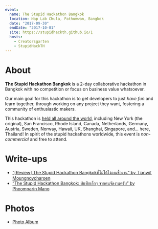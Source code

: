 ```yaml
---
event:
  name: The Stupid Hackathon Bangkok
  location: Nap Lab Chula, Pathumwan, Bangkok
  date: "2017-09-30"
  endDate: "2017-10-01"
  site: https://stupidhackth.github.io/1
  hosts:
    - Creatorsgarten
    - StupidHackTH
---
```


# About

**The Stupid Hackathon Bangkok** is a 2-day collaborative hackathon in Bangkok with no competition or focus on business value whatsoever.

Our main goal for this hackathon is to get developers to just _have fun_ and learn together, through working on any project they want, fostering a community of enthusiastic makers.

This hackathon is [held all around the world](https://gist.github.com/cheeaun/c3fe6cbb11aef1e146a3474dccf63b87), including New York (the original), San Francisco, Rhode Island, Canada, Netherlands, Germany, Austria, Sweden, Norway, Hawaii, UK, Shanghai, Singapore, and… here, Thailand! In spirit of the stupid hackathons worldwide, this event is _non-commercial_ and free to attend.

# Write-ups

- [“[Review] The Stupid Hackathon Bangkokที่ไม่ได้โง่ตามชื่องาน” by Tianwit Moungnoycharoen](https://medium.com/@jay44411/review-the-stupid-hackathon-bangkokที่ไม่ได้โง่ตามงาน-3a79b025f8a1)
- [“The Stupid Hackathon Bangkok: บันทึกเล็กๆ จากคนจัดงานครับ” by Phoomparin Mano](https://www.facebook.com/phoomparin.mano/posts/327207191078094)

# Photos

- [Photo Album](https://web.facebook.com/media/set/?set=a.632665243733052&type=1&l=391bd2507d)
